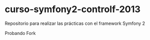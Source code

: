 ﻿curso-symfony2-controlf-2013
============================

Repositorio para realizar las prácticas con el framework Symfony 2

Probando Fork